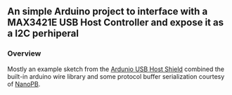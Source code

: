## An simple Arduino project to interface with a MAX3421E USB Host Controller and expose it as a I2C perhiperal ##

### Overview ###

Mostly an example sketch from the [Ardunio USB Host Shield](https://github.com/felis/USB_Host_Shield_2.0) combined the built-in arduino wire library and some protocol buffer serialization courtesy of [NanoPB](https://github.com/nanopb/nanopb).

